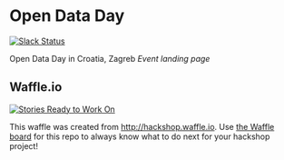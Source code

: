 Open Data Day
==========

[![Slack Status](http://slackin.codeforcroatia.org/badge.svg)](http://codeforcroatia.org/slackin)

Open Data Day in Croatia, Zagreb
*Event landing page*

## Waffle.io

[![Stories Ready to Work On](https://badge.waffle.io/codeforcroatia/opendataday.svg?label=ready&title=Cards%20Ready%20To%20Work%20On)](https://waffle.io/codeforcroatia/opendataday)

This waffle was created from http://hackshop.waffle.io. Use [the Waffle board](https://waffle.io/codeforcroatia/opendataday) for this repo to always know what to do next for your hackshop project!
